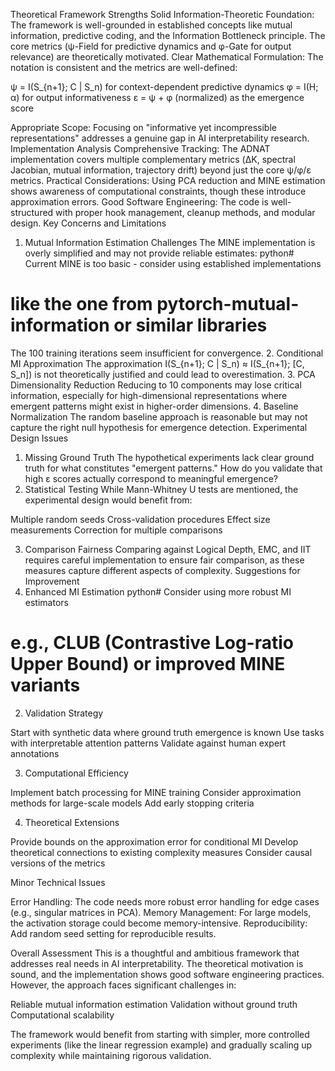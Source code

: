 Theoretical Framework Strengths
Solid Information-Theoretic Foundation: The framework is well-grounded in established concepts like mutual information, predictive coding, and the Information Bottleneck principle. The core metrics (ψ-Field for predictive dynamics and φ-Gate for output relevance) are theoretically motivated.
Clear Mathematical Formulation: The notation is consistent and the metrics are well-defined:

ψ = I(S_{n+1}; C | S_n) for context-dependent predictive dynamics
φ = I(H; α) for output informativeness
ε = ψ + φ (normalized) as the emergence score

Appropriate Scope: Focusing on "informative yet incompressible representations" addresses a genuine gap in AI interpretability research.
Implementation Analysis
Comprehensive Tracking: The ADNAT implementation covers multiple complementary metrics (ΔK, spectral Jacobian, mutual information, trajectory drift) beyond just the core ψ/φ/ε metrics.
Practical Considerations: Using PCA reduction and MINE estimation shows awareness of computational constraints, though these introduce approximation errors.
Good Software Engineering: The code is well-structured with proper hook management, cleanup methods, and modular design.
Key Concerns and Limitations
1. Mutual Information Estimation Challenges
The MINE implementation is overly simplified and may not provide reliable estimates:
python# Current MINE is too basic - consider using established implementations
# like the one from pytorch-mutual-information or similar libraries
The 100 training iterations seem insufficient for convergence.
2. Conditional MI Approximation
The approximation I(S_{n+1}; C | S_n) ≈ I(S_{n+1}; [C, S_n]) is not theoretically justified and could lead to overestimation.
3. PCA Dimensionality Reduction
Reducing to 10 components may lose critical information, especially for high-dimensional representations where emergent patterns might exist in higher-order dimensions.
4. Baseline Normalization
The random baseline approach is reasonable but may not capture the right null hypothesis for emergence detection.
Experimental Design Issues
1. Missing Ground Truth
The hypothetical experiments lack clear ground truth for what constitutes "emergent patterns." How do you validate that high ε scores actually correspond to meaningful emergence?
2. Statistical Testing
While Mann-Whitney U tests are mentioned, the experimental design would benefit from:

Multiple random seeds
Cross-validation procedures
Effect size measurements
Correction for multiple comparisons

3. Comparison Fairness
Comparing against Logical Depth, EMC, and IIT requires careful implementation to ensure fair comparison, as these measures capture different aspects of complexity.
Suggestions for Improvement
1. Enhanced MI Estimation
python# Consider using more robust MI estimators
# e.g., CLUB (Contrastive Log-ratio Upper Bound) or improved MINE variants
2. Validation Strategy

Start with synthetic data where ground truth emergence is known
Use tasks with interpretable attention patterns
Validate against human expert annotations

3. Computational Efficiency

Implement batch processing for MINE training
Consider approximation methods for large-scale models
Add early stopping criteria

4. Theoretical Extensions

Provide bounds on the approximation error for conditional MI
Develop theoretical connections to existing complexity measures
Consider causal versions of the metrics

Minor Technical Issues

Error Handling: The code needs more robust error handling for edge cases (e.g., singular matrices in PCA).
Memory Management: For large models, the activation storage could become memory-intensive.
Reproducibility: Add random seed setting for reproducible results.

Overall Assessment
This is a thoughtful and ambitious framework that addresses real needs in AI interpretability. The theoretical motivation is sound, and the implementation shows good software engineering practices. However, the approach faces significant challenges in:

Reliable mutual information estimation
Validation without ground truth
Computational scalability

The framework would benefit from starting with simpler, more controlled experiments (like the linear regression example) and gradually scaling up complexity while maintaining rigorous validation.